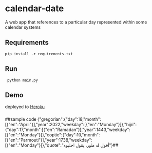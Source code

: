 # calendar-date
A web app that references to a particular day represented within some calendar systems


## Requirements
 `pip install -r requirements.txt`
 
## Run
 ` python main.py`
 
## Demo
 deployed to [Heroku](https://calendar-date.herokuapp.com/?lang=ara,en)


#####

##sample code 
{"gregorian":{"day":18,"month":[{"en":"April"}],"year":2022,"weekday":[{"en":"Monday"}]},"hijri":{"day":17,"month":[{"en":"Ramadan"}],"year":1443,"weekday":[{"en":"Monday"}]},"coptic":{"day":10,"month":[{"en":"Parmouti"}],"year":1738,"weekday":[{"en":"Monday"}]},"quote":"أقول له طور، يقول احلبوه"}## 
